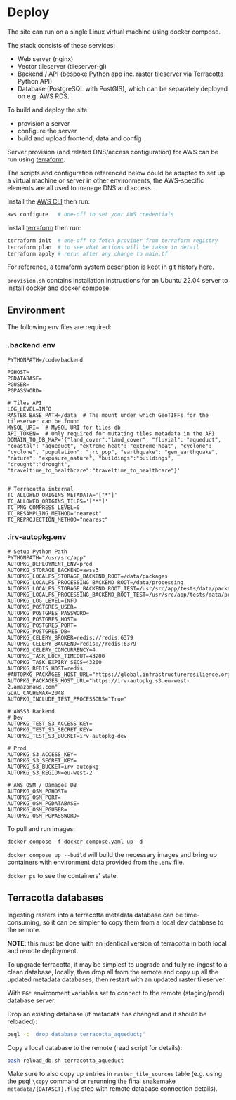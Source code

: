 # Deploy

The site can run on a single Linux virtual machine using docker compose.

The stack consists of these services:

- Web server (nginx)
- Vector tileserver (tileserver-gl)
- Backend / API (bespoke Python app inc. raster tileserver via Terracotta Python API)
- Database (PostgreSQL with PostGIS), which can be separately deployed on e.g.
  AWS RDS.

To build and deploy the site:

- provision a server
- configure the server
- build and upload frontend, data and config

Server provision (and related DNS/access configuration) for AWS can be run using
[terraform](https://www.terraform.io/).

The scripts and configuration referenced below could be adapted to set up a
virtual machine or server in other environments, the AWS-specific elements are
all used to manage DNS and access.

Install the
[AWS CLI](https://docs.aws.amazon.com/cli/latest/userguide/cli-chap-install.html)
then run:

```bash
aws configure   # one-off to set your AWS credentials
```

Install [terraform](https://www.terraform.io/) then run:

```bash
terraform init  # one-off to fetch provider from terraform registry
terraform plan  # to see what actions will be taken in detail
terraform apply # rerun after any change to main.tf
```

For reference, a terraform system description is kept in git history
[here](https://github.com/nismod/infra-risk-vis/blob/5324ffe99a7ccc434566a5924c7a42e805d3ed1b/deploy/main.tf).

`provision.sh` contains installation instructions for an Ubuntu 22.04 server to
install docker and docker compose.

## Environment

The following env files are required:

### .backend.env

```
PYTHONPATH=/code/backend

PGHOST=
PGDATABASE=
PGUSER=
PGPASSWORD=

# Tiles API
LOG_LEVEL=INFO
RASTER_BASE_PATH=/data  # The mount under which GeoTIFFs for the tileserver can be found
MYSQL_URI=  # MySQL URI for tiles-db
API_TOKEN=  # Only required for mutating tiles metadata in the API
DOMAIN_TO_DB_MAP='{"land_cover":"land_cover", "fluvial": "aqueduct", "coastal": "aqueduct", "extreme_heat": "extreme_heat", "cyclone": "cyclone", "population": "jrc_pop", "earthquake": "gem_earthquake", "nature": "exposure_nature", "buildings":"buildings", "drought":"drought", "traveltime_to_healthcare":"traveltime_to_healthcare"}'


# Terracotta internal
TC_ALLOWED_ORIGINS_METADATA='["*"]'
TC_ALLOWED_ORIGINS_TILES='["*"]'
TC_PNG_COMPRESS_LEVEL=0
TC_RESAMPLING_METHOD="nearest"
TC_REPROJECTION_METHOD="nearest"
```

### .irv-autopkg.env

```
# Setup Python Path
PYTHONPATH="/usr/src/app"
AUTOPKG_DEPLOYMENT_ENV=prod
AUTOPKG_STORAGE_BACKEND=awss3
AUTOPKG_LOCALFS_STORAGE_BACKEND_ROOT=/data/packages
AUTOPKG_LOCALFS_PROCESSING_BACKEND_ROOT=/data/processing
AUTOPKG_LOCALFS_STORAGE_BACKEND_ROOT_TEST=/usr/src/app/tests/data/packages
AUTOPKG_LOCALFS_PROCESSING_BACKEND_ROOT_TEST=/usr/src/app/tests/data/processing
AUTOPKG_LOG_LEVEL=INFO
AUTOPKG_POSTGRES_USER=
AUTOPKG_POSTGRES_PASSWORD=
AUTOPKG_POSTGRES_HOST=
AUTOPKG_POSTGRES_PORT=
AUTOPKG_POSTGRES_DB=
AUTOPKG_CELERY_BROKER=redis://redis:6379
AUTOPKG_CELERY_BACKEND=redis://redis:6379
AUTOPKG_CELERY_CONCURRENCY=4
AUTOPKG_TASK_LOCK_TIMEOUT=43200
AUTOPKG_TASK_EXPIRY_SECS=43200
AUTOPKG_REDIS_HOST=redis
#AUTOPKG_PACKAGES_HOST_URL="https://global.infrastructureresilience.org/packages"
AUTOPKG_PACKAGES_HOST_URL="https://irv-autopkg.s3.eu-west-2.amazonaws.com"
GDAL_CACHEMAX=2048
AUTOPKG_INCLUDE_TEST_PROCESSORS="True"

# AWSS3 Backend
# Dev
AUTOPKG_TEST_S3_ACCESS_KEY=
AUTOPKG_TEST_S3_SECRET_KEY=
AUTOPKG_TEST_S3_BUCKET=irv-autopkg-dev

# Prod
AUTOPKG_S3_ACCESS_KEY=
AUTOPKG_S3_SECRET_KEY=
AUTOPKG_S3_BUCKET=irv-autopkg
AUTOPKG_S3_REGION=eu-west-2

# AWS OSM / Damages DB
AUTOPKG_OSM_PGHOST=
AUTOPKG_OSM_PORT=
AUTOPKG_OSM_PGDATABASE=
AUTOPKG_OSM_PGUSER=
AUTOPKG_OSM_PGPASSWORD=
```

To pull and run images:

```
docker compose -f docker-compose.yaml up -d
```

`docker compose up --build` will build the necessary images and bring up
containers with environment data provided from the .env file.

`docker ps` to see the containers' state.

## Terracotta databases

Ingesting rasters into a terracotta metadata database can be time-consuming, so
it can be simpler to copy them from a local dev database to the remote.

**NOTE**: this must be done with an identical version of terracotta in both
local and remote deployment.

To upgrade terracotta, it may be simplest to upgrade and fully re-ingest to a
clean database, locally, then drop all from the remote and copy up all the
updated metadata databases, then restart with an updated raster tileserver.

With `PG*` environment variables set to connect to the remote (staging/prod)
database server.

Drop an existing database (if metadata has changed and it should be reloaded):

```bash
psql -c 'drop database terracotta_aqueduct;'
```

Copy a local database to the remote (read script for details):

```bash
bash reload_db.sh terracotta_aqueduct
```

Make sure to also copy up entries in `raster_tile_sources` table (e.g. using the
psql `\copy` command or rerunning the final snakemake `metadata/{DATASET}.flag`
step with remote database connection details).
